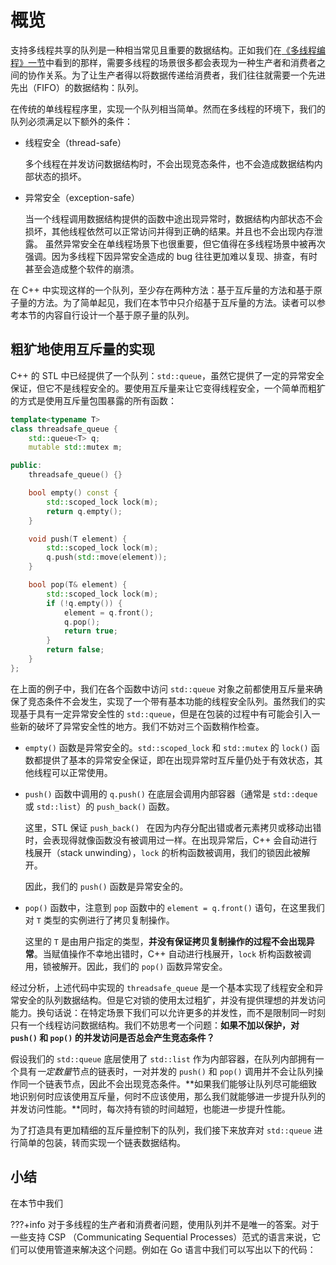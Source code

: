 # 概览

支持多线程共享的队列是一种相当常见且重要的数据结构。正如我们在[《多线程编程》一节](https://liuhaohua.com/server-programming-guide/parallel/multi-threading/)中看到的那样，需要多线程的场景很多都会表现为一种生产者和消费者之间的协作关系。为了让生产者得以将数据传递给消费者，我们往往就需要一个先进先出（FIFO）的数据结构：队列。

在传统的单线程程序里，实现一个队列相当简单。然而在多线程的环境下，我们的队列必须满足以下额外的条件：

* 线程安全（thread-safe）

  多个线程在并发访问数据结构时，不会出现竞态条件，也不会造成数据结构内部状态的损坏。

* 异常安全（exception-safe）

  当一个线程调用数据结构提供的函数中途出现异常时，数据结构内部状态不会损坏，其他线程依然可以正常访问并得到正确的结果。并且也不会出现内存泄露。
  虽然异常安全在单线程场景下也很重要，但它值得在多线程场景中被再次强调。因为多线程下因异常安全造成的 bug 往往更加难以复现、排查，有时甚至会造成整个软件的崩溃。


在 C++ 中实现这样的一个队列，至少存在两种方法：基于互斥量的方法和基于原子量的方法。为了简单起见，我们在本节中只介绍基于互斥量的方法。读者可以参考本节的内容自行设计一个基于原子量的队列。

## 粗犷地使用互斥量的实现

C++ 的 STL 中已经提供了一个队列：`std::queue`，虽然它提供了一定的异常安全保证，但它不是线程安全的。要使用互斥量来让它变得线程安全，一个简单而粗犷的方式是使用互斥量包围暴露的所有函数：

```cpp
template<typename T>
class threadsafe_queue {
    std::queue<T> q;
    mutable std::mutex m;

public:
    threadsafe_queue() {}

    bool empty() const {
        std::scoped_lock lock(m);
        return q.empty();
    }

    void push(T element) {
        std::scoped_lock lock(m);
        q.push(std::move(element));
    }

    bool pop(T& element) {
        std::scoped_lock lock(m);
        if (!q.empty()) {
            element = q.front();
            q.pop();
            return true;
        }
        return false;
    }
};
```

在上面的例子中，我们在各个函数中访问 `std::queue` 对象之前都使用互斥量来确保了竞态条件不会发生，实现了一个带有基本功能的线程安全队列。虽然我们的实现基于具有一定异常安全性的 `std::queue`，但是在包装的过程中有可能会引入一些新的破坏了异常安全性的地方。我们不妨对三个函数稍作检查。

* `empty()` 函数是异常安全的。`std::scoped_lock` 和 `std::mutex` 的 `lock()` 函数都提供了基本的异常安全保证，即在出现异常时互斥量仍处于有效状态，其他线程可以正常使用。

* `push()` 函数中调用的 `q.push()` 在底层会调用内部容器（通常是 `std::deque` 或 `std::list`）的 `push_back()` 函数。

  这里，STL 保证 `push_back() ` 在因为内存分配出错或者元素拷贝或移动出错时，会表现得就像函数没有被调用过一样。在出现异常后，C++ 会自动进行栈展开（stack unwinding），`lock` 的析构函数被调用，我们的锁因此被解开。
  
  因此，我们的 `push()` 函数是异常安全的。

* `pop()` 函数中，注意到 `pop` 函数中的 `element = q.front()` 语句，在这里我们对 `T` 类型的实例进行了拷贝复制操作。
  
  这里的 `T` 是由用户指定的类型，**并没有保证拷贝复制操作的过程不会出现异常**。当赋值操作不幸地出错时，C++ 自动进行栈展开，`lock` 析构函数被调用，锁被解开。因此，我们的 `pop()` 函数异常安全。

经过分析，上述代码中实现的 `threadsafe_queue` 是一个基本实现了线程安全和异常安全的队列数据结构。但是它对锁的使用太过粗犷，并没有提供理想的并发访问能力。换句话说：在特定场景下我们可以允许更多的并发性，而不是限制同一时刻只有一个线程访问数据结构。我们不妨思考一个问题：**如果不加以保护，对 `push()` 和 `pop()` 的并发访问是否总会产生竞态条件？**

假设我们的 `std::queue` 底层使用了 `std::list` 作为内部容器，在队列内部拥有一个具有*一定数量*节点的链表时，一对并发的 `push()` 和 `pop()` 调用并不会让队列操作同一个链表节点，因此不会出现竞态条件。**如果我们能够让队列尽可能细致地识别何时应该使用互斥量，何时不应该使用，那么我们就能够进一步提升队列的并发访问性能。**同时，每次持有锁的时间越短，也能进一步提升性能。

为了打造具有更加精细的互斥量控制下的队列，我们接下来放弃对 `std::queue` 进行简单的包装，转而实现一个链表数据结构。

## 小结

在本节中我们

???+info
    对于多线程的生产者和消费者问题，使用队列并不是唯一的答案。对于一些支持 CSP （Communicating Sequential Processes）范式的语言来说，它们可以使用管道来解决这个问题。例如在 Go 语言中我们可以写出以下的代码：
